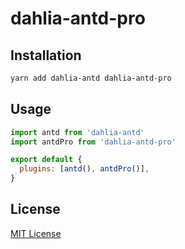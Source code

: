 # dahlia-antd-pro

## Installation

```sh
yarn add dahlia-antd dahlia-antd-pro
```

## Usage

```js
import antd from 'dahlia-antd'
import antdPro from 'dahlia-antd-pro'

export default {
  plugins: [antd(), antdPro()],
}
```

## License

[MIT License](https://github.com/forsigner/dahlia-plugins/blob/master/LICENSE)
